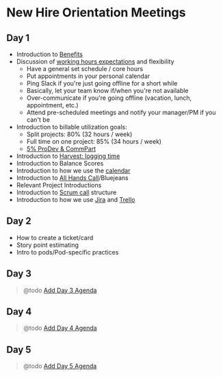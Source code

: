 # New Hire Orientation Meetings

## <a name="day1"></a>Day 1

* Introduction to [Benefits](../policies/benefits.md)
* Discussion of [working hours expectations](../policies/workplace-guidelines.md) and flexibility
  * Have a general set schedule / core hours
  * Put appointments in your personal calendar
  * Ping Slack if you're just going offline for a short while
  * Basically, let your team know if/when you're not available
  * Over-communicate if you're going offline (vacation, lunch, appointment, etc.)
  * Attend pre-scheduled meetings and notify your manager/PM if you can't be
* Introduction to billable utilization goals:
  * Split projects: 80% (32 hours / week)
  * Full time on one project: 85% (34 hours / week)
  * [5% ProDev & CommPart](../policies/prodev-community-participation.md)
* Introduction to [Harvest: logging time](../how-we-work/tools/harvest.md)
* Introduction to Balance Scores
* Introduction to how we use the [calendar](../how-we-work/tools/basic-communication-tools.md#google-calendar)
* Introduction to [All Hands Call](/training/meetings-and-meeting-tools.md)/Bluejeans
* Relevant Project Introductions
* Introduction to [Scrum call](https://github.com/CivicActions/agile-baseline/blob/master/03-process/practices/daily-scrum-calls.md) structure
* Introduction to how we use [Jira](../how-we-work/tools/trello.md) and [Trello](../how-we-work/tools/trello.md)

## <a name="day2"></a>Day 2

* How to create a ticket/card
* Story point estimating
* Intro to pods/Pod-specific practices

## <a name="day3"></a>Day 3

> @todo [Add Day 3 Agenda](https://trello.com/c/zYHXzIpr/102-add-missing-orientation-meeting-agendas-to-orientation-meetings-md)

## <a name="day4"></a>Day 4

> @todo [Add Day 4 Agenda](https://trello.com/c/zYHXzIpr/102-add-missing-orientation-meeting-agendas-to-orientation-meetings-md)

## <a name="day5"></a>Day 5

> @todo [Add Day 5 Agenda](https://trello.com/c/zYHXzIpr/102-add-missing-orientation-meeting-agendas-to-orientation-meetings-md)
